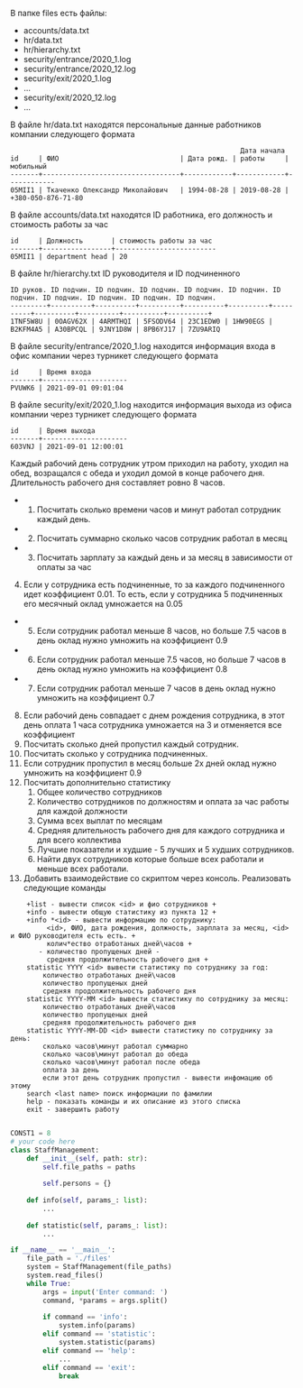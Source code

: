 В папке files есть файлы:
- accounts/data.txt
- hr/data.txt
- hr/hierarchy.txt
- security/entrance/2020_1.log
- security/entrance/2020_12.log
- security/exit/2020_1.log
- ...
- security/exit/2020_12.log
- ...


В файле hr/data.txt находятся персональные данные работников компании следующего формата
```text
                                                         Дата начала
id     | ФИО                              | Дата рожд. | работы     | мобильный       
-------+----------------------------------+------------+------------+------------
05MII1 | Ткаченко Олександр Миколайович   | 1994-08-28 | 2019-08-28 | +380-050-876-71-80
```


В файле accounts/data.txt находятся ID работника, его должность и стоимость работы за час 
```text
id     | Должность       | стоимость работы за час 
-------+-----------------+-------------------------
05MII1 | department head | 20
```


В файле hr/hierarchy.txt ID руководителя и ID подчиненного 
```text
ID руков. ID подчин. ID подчин. ID подчин. ID подчин. ID подчин. ID подчин. ID подчин. ID подчин. ID подчин. ID подчин.
---------+----------+----------+----------+----------+----------+----------+----------+----------+----------+----------+
1TNF5W8U | 0OAGV62X | 4ARMTHQI | 5FSODV64 | 23C1EDW0 | 1HW90EGS | B2KFM4A5 | A30BPCQL | 9JNY1D8W | 8PB6YJ17 | 7ZU9ARIQ
```


В файле security/entrance/2020_1.log находится информация входа в офис компании через турникет следующего формата
```text
id     | Время входа
-------+---------------------
PVUWK6 | 2021-09-01 09:01:04 
```


В файле security/exit/2020_1.log находится информация выхода из офиса компании через турникет следующего формата
```text
id     | Время выхода
-------+---------------------
603VNJ | 2021-09-01 12:00:01
```


Каждый рабочий день сотрудник утром приходил на работу, уходил на обед, возращался с обеда и уходил домой в конце рабочего дня.
Длительность рабочего дня составляет ровно 8 часов.

+ 1. Посчитать сколько времени часов и минут работал сотрудник каждый день.
+ 2. Посчитать суммарно сколько часов сотрудник работал в месяц
+ 3. Посчитать зарплату за каждый день и за месяц в зависимости от оплаты за час
4. Если у сотрудника есть подчиненные, то за каждого подчиненного идет коэффициент 0.01. 
   То есть, если у сотрудника 5 подчиненных его месячный оклад умножается на 0.05
+ 5. Если сотрудник работал меньше 8 часов, но больше 7.5 часов в день оклад нужно умножить на коэффициент 0.9 
+ 6. Если сотрудник работал меньше 7.5 часов, но больше 7 часов в день оклад нужно умножить на коэффициент 0.8
+ 7. Если сотрудник работал меньше 7 часов в день оклад нужно умножить на коэффициент 0.7
8. Если рабочий день совпадает с днем рождения сотрудника, в этот день оплата 1 часа сотрудника умножается на 3 и отменяется все коэффициент 
9. Посчитать сколько дней пропустил каждый сотрудник. 
10. Посчитать сколько у сотрудника подчиненных.
11. Если сотрудник пропустил в месяц больше 2х дней оклад нужно умножить на коэффициент 0.9
12. Посчитать дополнительно статистику
    1. Общее количество сотрудников
    2. Количество сотрудников по должностям и оплата за час работы для каждой должности
    4. Сумма всех выплат по месяцам
    5. Средняя длительность рабочего дня для каждого сотрудника и для всего коллектива
    6. Лучшие показатели и худшие - 5 лучших и 5 худших сотрудников.
    7. Найти двух сотрудников которые больше всех работали и меньше всех работали. 
13. Добавить взаимодействие со скриптом через консоль. Реализовать следующие команды
    
```text
    +list - вывести список <id> и фио сотрудников +
    +info - вывести общую статистику из пункта 12 +
    +info *<id> - вывести информацию по сотруднику: 
         <id>, ФИО, дата рождения, должность, зарплата за месяц, <id> и ФИО руководителя есть есть. +
         колич*ество отработаных дней\часов +
       - количество пропущеных дней - 
         средняя продолжительность рабочего дня +
    statistic YYYY <id> вывести статистику по сотруднику за год:
        количество отработаных дней\часов
        количество пропущеных дней
        средняя продолжительность рабочего дня 
    statistic YYYY-MM <id> вывести статистику по сотруднику за месяц:
        количество отработаных дней\часов
        количество пропущеных дней
        средняя продолжительность рабочего дня 
    statistic YYYY-MM-DD <id> вывести статистику по сотруднику за день:
        сколько часов\минут работал суммарно
        сколько часов\минут работал до обеда
        сколько часов\минут работал после обеда
        оплата за день
        если этот день сотрудник пропустил - вывести инфомацию об этому
    search <last name> поиск информации по фамилии
    help - показать команды и их описание из этого списка
    exit - завершить работу 
```


```python

CONST1 = 8
# your code here
class StaffManagement:
    def __init__(self, path: str):
        self.file_paths = paths
        
        self.persons = {}
        
    def info(self, params_: list):
        ...
    
    def statistic(self, params_: list):
        ...

if __name__ == '__main__':
    file_path = './files'
    system = StaffManagement(file_paths)
    system.read_files()
    while True:
        args = input('Enter command: ')
        command, *params = args.split()
        
        if command == 'info':
            system.info(params)
        elif command == 'statistic':
            system.statistic(params)
        elif command == 'help':
            ...
        elif command == 'exit':
            break

```